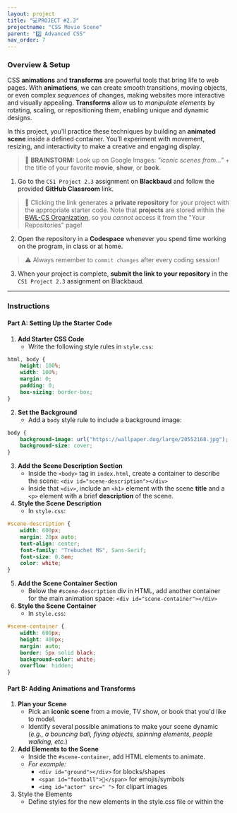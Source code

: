 ```yaml
---
layout: project
title: "💻PROJECT #2.3"
projectname: "CSS Movie Scene"
parent: "2️⃣ Advanced CSS"
nav_order: 7
---
```



### Overview & Setup

CSS **animations** and **transforms** are powerful tools that bring life to web pages. With **animations**, we can create smooth transitions, moving objects, or even complex _sequences_ of changes, making websites more interactive and visually appealing. **Transforms** allow us to _manipulate elements_ by rotating, scaling, or repositioning them, enabling unique and dynamic designs.

In this project, you'll practice these techniques by building an **animated scene** inside a defined container. You’ll experiment with movement, resizing, and interactivity to make a creative and engaging display. 

> 🧠 **BRAINSTORM:** Look up on Google Images: _"iconic scenes from..."_ + the title of your favorite **movie**, **show**, or **book**. 

<div class="setup" markdown="block">

1. Go to the `CS1 Project 2.3` assignment on **Blackbaud** and follow the provided **GitHub Classroom** link.
  > 📁 Clicking the link generates a **private repository** for your project with the appropriate starter code. Note that **projects** are stored within the [BWL-CS Organization](https://github.com/BWL-CS), so you _cannot_ access it from the "Your Repositories" page!
2. Open the repository in a **Codespace** whenever you spend time working on the program, in class or at home. 
  > ⚠️ Always remember to `commit changes` after every coding session!
3. When your project is complete, **submit the link to your repository** in the `CS1 Project 2.3` assignment on Blackbaud.

</div>

--- 

### Instructions

#### Part A: Setting Up the Starter Code

<div class="task" markdown="block">
  
1. **Add Starter CSS Code**
    * Write the following style rules in `style.css`:
```css
html, body {
    height: 100%;
    width: 100%;
    margin: 0;
    padding: 0;
    box-sizing: border-box;
}
```
2. **Set the Background**
    * Add a `body` style rule to include a background image:
```css
body {
    background-image: url("https://wallpaper.dog/large/20552168.jpg");
    background-size: cover;
}
```
3. **Add the Scene Description Section**
    * Inside the `<body>` tag in `index.html`, create a container to describe the scene: `<div id="scene-description"></div>`
    * Inside that `<div>`, include an `<h1>` element with the scene **title** and a `<p>` element with a brief **description** of the scene. 
4. **Style the Scene Description**
    * In `style.css`:
```css
#scene-description {
    width: 600px;
    margin: 20px auto;
    text-align: center;
    font-family: "Trebuchet MS", Sans-Serif;
    font-size: 0.8em;
    color: white;
}
```
5. **Add the Scene Container Section**
    * Below the `#scene-description` div in HTML, add another container for the main animation space: `<div id="scene-container"></div>`
6. **Style the Scene Container**
    * In `style.css`:
```css
#scene-container {
    width: 600px;
    height: 400px;
    margin: auto;
    border: 5px solid black;
    background-color: white;
    overflow: hidden;
}
```

</div>

#### Part B: Adding Animations and Transforms

<div class="task" markdown="block">

1. **Plan your Scene**
    * Pick an **iconic scene** from a movie, TV show, or book that you'd like to model.
    * Identify several possible animations to make your scene dynamic (_e.g., a bouncing ball, flying objects, spinning elements, people walking, etc._)
2. **Add Elements to the Scene**
    * Inside the `#scene-container`, add HTML elements to animate.
    * _For example:_
        * `<div id="ground"></div>` for blocks/shapes
        * `<span id="football">🏈</span>` for emojis/symbols
        * `<img id="actor" src=" ">` for clipart images
3. Style the Elements
    * Define styles for the new elements in the style.css file or within the <style> tag. Example:
css
Copy code
.object {
    width: 50px;
    height: 50px;
    background-color: red;
    border-radius: 50%;
    position: absolute;
    top: 50%;
    left: 50%;
    transform: translate(-50%, -50%);
}
4. Add CSS Animations

Use the @keyframes rule to define animations. Example:
css
Copy code
@keyframes bounce {
    0%, 100% {
        top: 50%;
    }
    50% {
        top: 10%;
    }
}

.object {
    animation: bounce 2s infinite;
}
5. Experiment with Transforms

Use transform properties like rotate, scale, and translate to enhance animations:
css
Copy code
.object {
    transform: scale(1);
    animation: bounce 2s infinite, spin 4s linear infinite;
}

@keyframes spin {
    0% {
        transform: rotate(0deg);
    }
    100% {
        transform: rotate(360deg);
    }
}

6. Test and Adjust
    * Ensure the animations are smooth and work well together. Adjust durations, delays, and easing functions as needed.

</div> 

--- 

### Minimum Requirement Checklist

- _HTML Content:_
  - [ ] Include at least **6 HTML elements** inside the `#scene-container` with distinct classes or ids, using the appropriate tags (e.g., `<div>`, `<p>`, `<span>`, `<img>`).
- _CSS Base Styles:_
  - [ ] Style all elements to fit your **theme** (e.g., colors, sizes, positioning).
- _CSS Animations:_
  - [ ] Define at least 2 distinct `@keyframes` **animation sequences**. One of these must have _more than 2 points_ in the animation sequence (e.g. `0%`, `50%`, `100%` rather than just `from` and `to`).
  - [ ] In a selector for the **element** to be animated, specify the relevant **animation** **properties** (e.g., `animation-name`, `animation-duration`, `animation-timing-function`, `animation-delay`).
- _CSS Transforms:_
  - [ ] Apply at least 4 different `transform` functions (e.g., `rotate`, `scale`, `translate`).
- _CSS Positioning:_
  - [ ] Use at least 2 different **positioning techniques** (e.g., `absolute`, `relative`, or `fixed`).
- _CSS Customization:_
  - [ ] Adjust the `background` of the movie scene, or `border` styles for visual appeal.
  - [ ] Ensure that the final product of your movie scene looks **cohesive**.

#### Bonus Features
- Include an **interactive** effect (e.g., `:hover` pseudo-class selector with a `transition` property).
  - See [W3Schools - Transitions](https://www.w3schools.com/css/css3_transitions.asp) and [W3Schools - Pseudoclasses](https://www.w3schools.com/css/css_pseudo_classes.asp)
- Use CSS **variables** for repeated values.
  - See [W3Schools - Variables](https://www.w3schools.com/css/css3_variables.asp) 
- Create a "start" `button` that triggers animations using a class toggle (requires some `JavaScript`).
- Experiment with CSS `clip-path` or `filter` for advanced effects.

{:.highlight}
**RESOURCES:** While working on this project or attempting the bonus features, you are encouraged to look up any CSS `properties` on Google or [📖 W3Schools](https://www.w3schools.com/css/), review our [📓 Unit 1 Notes](https://coderina.dev/webdocs/unit01) or [📓 Unit 2 Notes](https://coderina.dev/webdocs/unit02), and make use of the helpful [🎨 SheCodes CSS Tools](https://generators.shecodes.io/). 


